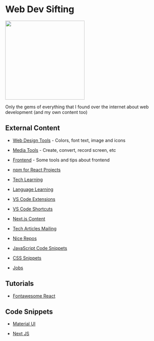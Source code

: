 # Web Dev Sifting

<img src="https://github.com/PedroMarianoAlmeida/Web-Dev-Sifting/blob/master/images/Web%20dev%20Sifting.png" width="250" height="250">

Only the gems of everything that I found over the internet about web development (and my own content too)

## External Content

- [Web Design Tools](https://github.com/PedroMarianoAlmeida/Web-Dev-Panning/blob/master/lists/Design.md) - Colors, font text, image and icons

- [Media Tools](https://github.com/PedroMarianoAlmeida/Web-Dev-Panning/blob/master/lists/Media%20Manipulation.md) - Create, convert, record screen, etc

- [Frontend](https://github.com/PedroMarianoAlmeida/Web-Dev-Panning/blob/master/lists/Design.md) - Some tools and tips about frontend

- [npm for React Projects](https://github.com/PedroMarianoAlmeida/Web-Dev-Panning/blob/master/lists/React%20npm.md)

- [Tech Learning](https://github.com/PedroMarianoAlmeida/Web-Dev-Panning/blob/master/lists/Learning.md)

- [Language Learning](https://github.com/PedroMarianoAlmeida/Web-Dev-Panning/blob/master/lists/Language.md)

- [VS Code Extensions](https://github.com/PedroMarianoAlmeida/Web-Dev-Panning/blob/master/lists/VS%20Code%20extensions.md)

- [VS Code Shortcuts](https://github.com/PedroMarianoAlmeida/Web-Dev-Panning/blob/master/lists/VS%20Code%20Shortcuts.md)

- [Next.js Content](https://github.com/PedroMarianoAlmeida/Web-Dev-Panning/blob/master/lists/Next.js%20Content.md)

- [Tech Articles Mailing](https://github.com/PedroMarianoAlmeida/Web-Dev-Panning/blob/master/lists/Tech%20Articles.md)

- [Nice Repos](https://github.com/PedroMarianoAlmeida/Web-Dev-Panning/blob/master/lists/Nice%20Repos.md)

- [JavaScript Code Snippets](https://github.com/PedroMarianoAlmeida/Web-Dev-Panning/blob/master/lists/Vanilla%20JavaScript.md)

- [CSS Snippets](https://github.com/PedroMarianoAlmeida/Web-Dev-Panning/blob/master/lists/CSS.md)

- [Jobs](https://github.com/PedroMarianoAlmeida/Web-Dev-Panning/blob/master/lists/Jobs.md)

## Tutorials

- [Fontawesome React](https://github.com/PedroMarianoAlmeida/Web-Dev-Panning/blob/master/tutorials/fontawesome-react.md)

## Code Snippets

- [Material UI](https://github.com/PedroMarianoAlmeida/Web-Dev-Panning/blob/master/code-snippets/material%20ui.md)

- [Next JS](https://github.com/PedroMarianoAlmeida/Web-Dev-Panning/blob/master/code-snippets/next-js.md)
